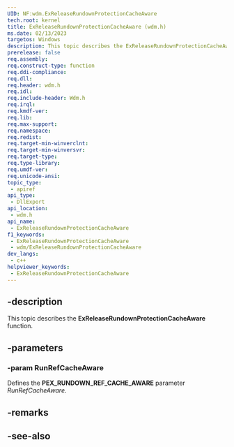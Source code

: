 ```yaml
---
UID: NF:wdm.ExReleaseRundownProtectionCacheAware
tech.root: kernel
title: ExReleaseRundownProtectionCacheAware (wdm.h)
ms.date: 02/13/2023
targetos: Windows
description: This topic describes the ExReleaseRundownProtectionCacheAware function.
prerelease: false
req.assembly: 
req.construct-type: function
req.ddi-compliance: 
req.dll: 
req.header: wdm.h
req.idl: 
req.include-header: Wdm.h
req.irql: 
req.kmdf-ver: 
req.lib: 
req.max-support: 
req.namespace: 
req.redist: 
req.target-min-winverclnt: 
req.target-min-winversvr: 
req.target-type: 
req.type-library: 
req.umdf-ver: 
req.unicode-ansi: 
topic_type:
 - apiref
api_type:
 - DllExport
api_location:
 - wdm.h
api_name:
 - ExReleaseRundownProtectionCacheAware
f1_keywords:
 - ExReleaseRundownProtectionCacheAware
 - wdm/ExReleaseRundownProtectionCacheAware
dev_langs:
 - c++
helpviewer_keywords:
 - ExReleaseRundownProtectionCacheAware
---
```


## -description

This topic describes the **ExReleaseRundownProtectionCacheAware** function.

## -parameters

### -param RunRefCacheAware

Defines the **PEX_RUNDOWN_REF_CACHE_AWARE** parameter *RunRefCacheAware*.

## -remarks

## -see-also

